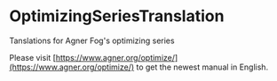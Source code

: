 # OptimizingSeriesTranslation
Tanslations for Agner Fog's optimizing series

Please visit [https://www.agner.org/optimize/](https://www.agner.org/optimize/) to get the newest manual in English.
